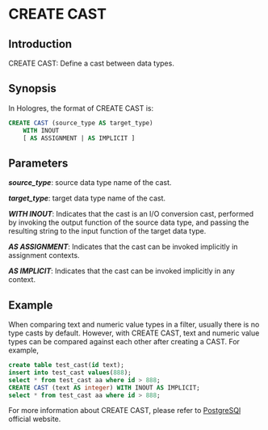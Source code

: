 # CREATE CAST

## Introduction

CREATE CAST: Define a cast between data types.

## Synopsis

In Hologres, the format of CREATE CAST is:

```sql
CREATE CAST (source_type AS target_type)
    WITH INOUT
    [ AS ASSIGNMENT | AS IMPLICIT ]
```

## Parameters

_**source_type**_: source data type name of the cast.

_**target_type**_: target data type name of the cast.

_**WITH INOUT**_:  Indicates that the cast is an I/O conversion cast, performed by invoking the output function of the source data type, and passing the resulting string to the input function of the target data type.

_**AS ASSIGNMENT**_: Indicates that the cast can be invoked implicitly in assignment contexts.

_**AS IMPLICIT**_: Indicates that the cast can be invoked implicitly in any context.

## Example

When comparing text and numeric value types in a filter, usually there is no type casts by default. However, with CREATE CAST, text and numeric value types can be compared against each other after creating a CAST. For example,
```sql
create table test_cast(id text);
insert into test_cast values(888);
select * from test_cast aa where id > 888;
CREATE CAST (text AS integer) WITH INOUT AS IMPLICIT;
select * from test_cast aa where id > 888;
```

For more information about CREATE CAST, please refer to [PostgreSQl](https://www.postgresql.org/docs/11/sql-createcast.html) official website.